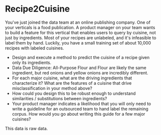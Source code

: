 # Recipe2Cuisine

You've just joined the data team at an online publishing company. One of your verticals is a food publication. A product manager on your team wants to build a feature for this vertical that enables users to query by cuisine, not just by ingredients. Most of your recipes are unlabeled, and it's infeasible to label them by hand. Luckily, you have a small training set of about 10,000 recipes with labeled cuisines.

* Design and execute a method to predict the cuisine of a recipe given only its ingredients. 
* Data Due Diligence: All-Purpose Flour and Flour are likely the same ingredient, but red onions and yellow onions are incredibly different.
* For each major cuisine, what are the driving ingredients that characterize it? What are the features of a cuisine that drive misclassification in your method above?
* How could you design this to be robust enough to understand similarities / substitutions between ingredients? 
* Your product manager indicates a likelihood that you will only need to write a guideline for an outsourced team to hand label the remaining corpus. How would you go about writing this guide for a few major cuisines?

This data is raw data.